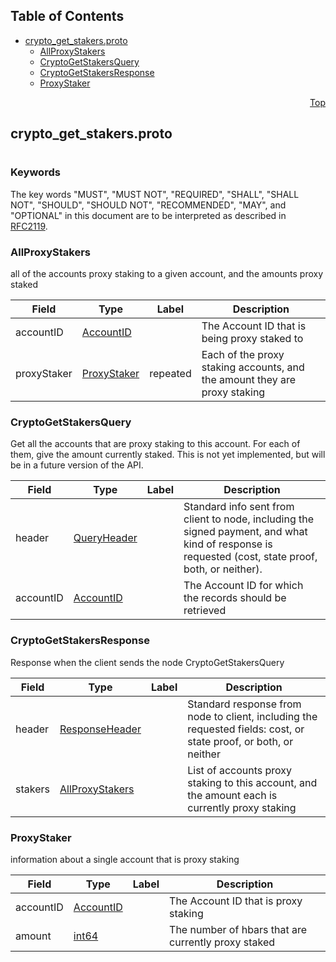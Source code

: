 ## Table of Contents

- [crypto_get_stakers.proto](#crypto_get_stakers-proto)
    - [AllProxyStakers](#proto-AllProxyStakers)
    - [CryptoGetStakersQuery](#proto-CryptoGetStakersQuery)
    - [CryptoGetStakersResponse](#proto-CryptoGetStakersResponse)
    - [ProxyStaker](#proto-ProxyStaker)
  



<a name="crypto_get_stakers-proto"></a>
<p align="right"><a href="#top">Top</a></p>

## crypto_get_stakers.proto
#

### Keywords
The key words "MUST", "MUST NOT", "REQUIRED", "SHALL", "SHALL NOT",
"SHOULD", "SHOULD NOT", "RECOMMENDED", "MAY", and "OPTIONAL" in this
document are to be interpreted as described in [RFC2119](https://www.ietf.org/rfc/rfc2119).


<a name="proto-AllProxyStakers"></a>

### AllProxyStakers
all of the accounts proxy staking to a given account, and the amounts proxy staked


| Field | Type | Label | Description |
| ----- | ---- | ----- | ----------- |
| accountID | [AccountID](#proto-AccountID) |  | The Account ID that is being proxy staked to |
| proxyStaker | [ProxyStaker](#proto-ProxyStaker) | repeated | Each of the proxy staking accounts, and the amount they are proxy staking |






<a name="proto-CryptoGetStakersQuery"></a>

### CryptoGetStakersQuery
Get all the accounts that are proxy staking to this account. For each of them, give the amount
currently staked. This is not yet implemented, but will be in a future version of the API.


| Field | Type | Label | Description |
| ----- | ---- | ----- | ----------- |
| header | [QueryHeader](#proto-QueryHeader) |  | Standard info sent from client to node, including the signed payment, and what kind of response is requested (cost, state proof, both, or neither). |
| accountID | [AccountID](#proto-AccountID) |  | The Account ID for which the records should be retrieved |






<a name="proto-CryptoGetStakersResponse"></a>

### CryptoGetStakersResponse
Response when the client sends the node CryptoGetStakersQuery


| Field | Type | Label | Description |
| ----- | ---- | ----- | ----------- |
| header | [ResponseHeader](#proto-ResponseHeader) |  | Standard response from node to client, including the requested fields: cost, or state proof, or both, or neither |
| stakers | [AllProxyStakers](#proto-AllProxyStakers) |  | List of accounts proxy staking to this account, and the amount each is currently proxy staking |






<a name="proto-ProxyStaker"></a>

### ProxyStaker
information about a single account that is proxy staking


| Field | Type | Label | Description |
| ----- | ---- | ----- | ----------- |
| accountID | [AccountID](#proto-AccountID) |  | The Account ID that is proxy staking |
| amount | [int64](#int64) |  | The number of hbars that are currently proxy staked |





 <!-- end messages -->

 <!-- end enums -->

 <!-- end HasExtensions -->

 <!-- end services -->


